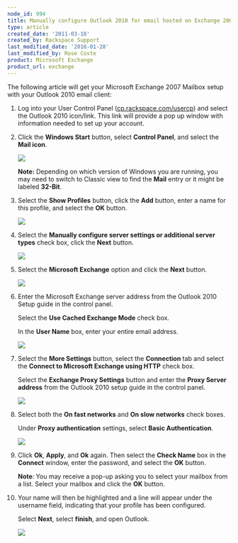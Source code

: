 ```yaml
---
node_id: 994
title: Manually configure Outlook 2010 for email hosted on Exchange 2007
type: article
created_date: '2011-03-18'
created_by: Rackspace Support
last_modified_date: '2016-01-28'
last_modified_by: Rose Coste
product: Microsoft Exchange
product_url: exchange
---
```


The following article will get your Microsoft Exchange 2007 Mailbox
setup with your Outlook 2010 email client:

1. Log into your User Control Panel
   ([cp.rackspace.com/usercp](http://cp.rackspace.com/usercp))
   and select the Outlook 2010 icon/link. This link will provide a pop up
   window with information needed to set up your account.

2. Click the **Windows Start** button, select
   **Control Panel**, and select the **Mail
   icon**.

   ![](http://c965993.r93.cf2.rackcdn.com/(E%26A)Outlook2010ExchangeTwo.png)

   **Note:** Depending on which version of Windows you are running, you may need
   to switch to Classic view to find the **Mail** entry or it might be
   labeled **32-Bit**.

3. Select the **Show Profiles** button, click the
   **Add** button, enter a name for this profile, and
   select the **OK** button.

   ![](http://c965993.r93.cf2.rackcdn.com/(E%26A)Outlook2010Exchange4.png)

4. Select the **Manually configure server settings or
   additional server types** check box, click the
   **Next** button.

   ![](http://c965993.r93.cf2.rackcdn.com/(E%26A)Outlook2010Exchange50.png)

5. Select the **Microsoft Exchange** option and click
   the **Next** button.

   ![](http://c965993.r93.cf2.rackcdn.com/(E%26A)Outlook2010Exchange6.png)

6. Enter the Microsoft Exchange server address from the Outlook
   2010 Setup guide in the control panel.

   Select the **Use Cached Exchange Mode** check box.

   In the **User Name** box, enter your entire email address.

   ![](http://c965993.r93.cf2.rackcdn.com/(E%26A)Outlook2010Exchange7.png)

7. Select the **More Settings** button, select the
   **Connection** tab and select the **Connect to
   Microsoft Exchange using HTTP** check box.

   Select the **Exchange Proxy Settings** button and enter
   the **Proxy Server address** from the Outlook 2010 setup
   guide in the control panel.

   ![](http://c965993.r93.cf2.rackcdn.com/(E%26A)Outlook2010Exchange8.png)

8. Select both the **On fast networks** and
   **On slow networks** check boxes.

   Under **Proxy authentication** settings, select **Basic
   Authentication**.

   ![](http://c965993.r93.cf2.rackcdn.com/(E%26A)Outlook2010Exchange9.png)

9. Click **Ok**,
   **Apply**, and **Ok** again. Then select the
   **Check Name** box in the **Connect** window, enter the
   password, and select the **OK** button.

   **Note**: You may receive a pop-up asking you to select your mailbox
   from a list. Select your mailbox and click the **OK** button.

10. Your name will then be highlighted and a line will appear
    under the username field, indicating that your profile has been
    configured.

    Select **Next**, select **finish**, and open Outlook.

    ![](http://c965993.r93.cf2.rackcdn.com/(E%26A)Outlook2010Exchange10.png)
